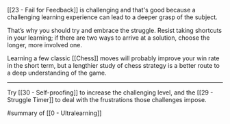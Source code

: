 [[23 - Fail for Feedback]] is challenging and that's good because a challenging learning experience can lead to a deeper grasp of the subject.

That’s why you should try and embrace the struggle. Resist taking shortcuts in your learning; if there are two ways to arrive at a solution, choose the longer, more involved one. 

Learning a few classic [[Chess]] moves will probably improve your win rate in the short term, but a lengthier study of chess strategy is a better route to a deep understanding of the game.

---

Try [[30 - Self-proofing]] to increase the challenging level, and the [[29 - Struggle Timer]] to deal with the frustrations those challenges impose.

#summary  of [[0 - Ultralearning]]